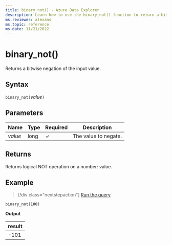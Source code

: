 ```yaml
---
title: binary_not() - Azure Data Explorer
description: Learn how to use the binary_not() function to return a bitwise negation of the input value.
ms.reviewer: alexans
ms.topic: reference
ms.date: 11/21/2022
---
```

# binary_not()

Returns a bitwise negation of the input value.

## Syntax

`binary_not(`*value*`)`

## Parameters

| Name | Type | Required | Description |
|--|--|--|--|
| *value* | long | &check; | The value to negate. |

## Returns

Returns logical NOT operation on a number: value.

## Example

> [!div class="nextstepaction"]
> <a href="https://dataexplorer.azure.com/clusters/help/databases/Samples?query=H4sIAAAAAAAAAysoyswrUUjKzEssqozPyy/RMDQw0AQAChXSgRUAAAA=" target="_blank">Run the query</a>

```kusto
binary_not(100)
```

**Output**

|result|
|------|
|-101|
